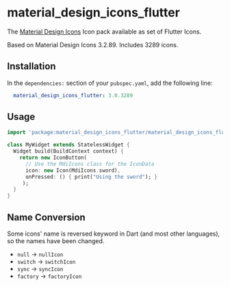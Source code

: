 # material_design_icons_flutter

The [Material Design Icons](https://materialdesignicons.com/) Icon pack available as set of Flutter Icons.

Based on Material Design Icons 3.2.89. Includes 3289 icons.

## Installation

In the `dependencies:` section of your `pubspec.yaml`, add the following line:

```yaml
  material_design_icons_flutter: 3.0.3289
```

## Usage

```dart
import 'package:material_design_icons_flutter/material_design_icons_flutter.dart';

class MyWidget extends StatelessWidget {
  Widget build(BuildContext context) {
    return new IconButton(
      // Use the MdiIcons class for the IconData
      icon: new Icon(MdiIcons.sword), 
      onPressed: () { print("Using the sword"); }
     );
  }
}
```

## Name Conversion

Some icons' name is reversed keyword in Dart (and most other languages), so the names have been changed.

- `null` -> `nullIcon`
- `switch` -> `switchIcon`
- `sync` -> `syncIcon`
- `factory` -> `factoryIcon`
